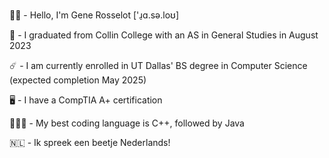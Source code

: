 👋🏻 - Hello, I'm Gene Rosselot ['ɹ̠ɑ.sə.loʊ]

🐆 - I graduated from Collin College with an AS in General Studies in August 2023

☄️ - I am currently enrolled in UT Dallas' BS degree in Computer Science (expected completion May 2025)

🖥️ - I have a CompTIA A+ certification

👨🏻‍💻 - My best coding language is C++, followed by Java

🇳🇱 - Ik spreek een beetje Nederlands!
